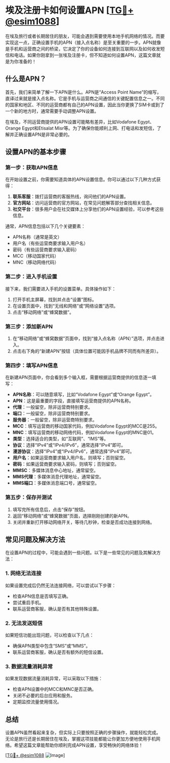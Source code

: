 # 埃及注册卡如何设置APN [[TG💪+ @esim1088](https://t.me/s/esim1088)]

在埃及旅行或者长期居住的朋友，可能会遇到需要使用本地手机网络的情况。而要实现这一点，正确设置手机的APN（接入点名称）是至关重要的一步。APN就像是手机和运营商之间的桥梁，它决定了你的设备如何连接到互联网以及如何收发短信和电话。如果你刚拿到一张埃及注册卡，但不知道如何设置APN，这篇文章就是为你准备的！

## 什么是APN？

首先，我们来简单了解一下APN是什么。APN是“Access Point Name”的缩写，直译过来就是接入点名称。它是手机与运营商之间通信的关键配置信息之一。不同的国家和地区、不同的运营商都有自己的APN设置，因此当你更换了SIM卡或到了一个新的地方时，通常需要手动调整APN设置。

在埃及，不同运营商提供的APN设置可能略有差异，比如Vodafone Egypt、Orange Egypt和Etisalat Misr等。为了确保你能顺利上网、打电话和发短信，了解并正确设置APN是非常必要的。

## 设置APN的基本步骤

### 第一步：获取APN信息

在开始设置之前，你需要知道具体的APN设置信息。你可以通过以下几种方式获得：

1. **联系客服**：拨打运营商的客服热线，询问他们的APN设置。
2. **官方网站**：访问运营商的官方网站，在常见问题解答部分查找相关信息。
3. **社交平台**：很多用户会在社交媒体上分享他们的APN设置经验，可以参考这些信息。

通常，APN信息包括以下几个关键要素：
- APN名称（通常是英文）
- 用户名（有些运营商要求输入用户名）
- 密码（有些运营商要求输入密码）
- MCC（移动国家代码）
- MNC（移动网络代码）

### 第二步：进入手机设置

接下来，我们需要进入手机的设置菜单。具体操作如下：

1. 打开手机主屏幕，找到并点击“设置”图标。
2. 在设置页面中，找到“无线和网络”或“网络设置”选项。
3. 点击“移动网络”或“蜂窝数据”。

### 第三步：添加新APN

1. 在“移动网络”或“蜂窝数据”页面中，找到“接入点名称（APN）”选项，并点击进入。
2. 点击右下角的“新建APN”按钮（具体位置可能因手机品牌不同而有所差异）。

### 第四步：填写APN信息

在新建APN页面中，你会看到多个输入框，需要根据运营商提供的信息逐一填写：

- **APN名称**：可以随意填写，比如“Vodafone Egypt”或“Orange Egypt”。
- **APN**：这是最重要的字段，直接填写运营商提供的APN名称。
- **代理**：一般留空，除非运营商特别要求。
- **端口**：一般留空，除非运营商特别要求。
- **服务器**：一般留空，除非运营商特别要求。
- **MCC**：填写运营商的移动国家代码，例如Vodafone Egypt的MCC是255。
- **MNC**：填写运营商的移动网络代码，例如Vodafone Egypt的MNC是01。
- **类型**：选择适合的类型，如“互联网”、“IMS”等。
- **协议**：选择“IPv4”或“IPv4/IPv6”，通常选择“IPv4”即可。
- **漫游协议**：选择“IPv4”或“IPv4/IPv6”，通常选择“IPv4”即可。
- **用户名**：如果运营商要求输入用户名，则填写；否则留空。
- **密码**：如果运营商要求输入密码，则填写；否则留空。
- **MMSC**：多媒体消息中心地址，通常留空。
- **MMS代理**：多媒体消息代理地址，通常留空。
- **MMS端口**：多媒体消息端口号，通常留空。

### 第五步：保存并测试

1. 填写完所有信息后，点击“保存”按钮。
2. 返回“移动网络”或“蜂窝数据”页面，选择刚刚创建的新APN。
3. 关闭并重新打开移动网络开关，等待几秒钟，检查是否成功连接到网络。

## 常见问题及解决方法

在设置APN的过程中，可能会遇到一些问题。以下是一些常见的问题及其解决方法：

### 1. 网络无法连接

如果设置完成后仍然无法连接网络，可以尝试以下步骤：
- 检查APN信息是否填写正确。
- 尝试重启手机。
- 联系运营商客服，确认是否有其他特殊设置。

### 2. 无法发送短信

如果短信功能出现问题，可以检查以下几点：
- 确保APN类型中包含“SMS”或“MMS”。
- 联系运营商客服，确认是否有额外的短信设置。

### 3. 数据流量消耗异常

如果发现数据流量消耗异常，可以采取以下措施：
- 检查APN设置中的MCC和MNC是否正确。
- 关闭不必要的后台应用和服务。
- 定期监控流量使用情况。

## 总结

设置APN虽然看起来复杂，但实际上只要按照正确的步骤操作，就能轻松完成。无论是旅行还是长期居住在埃及，掌握这项技能都能让你更加方便地使用手机网络。希望这篇文章能帮助你顺利完成APN设置，享受畅快的网络体验！

[[TG💪+ @esim1088](https://t.me/s/esim1088) ![Image](https://i.postimg.cc/4NQfJmqS/Snipaste-2025-05-13-00-14-12.png)]